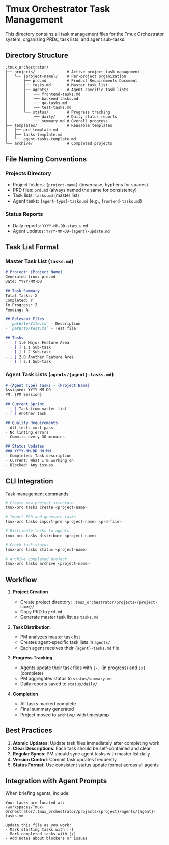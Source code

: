 # Tmux Orchestrator Task Management

This directory contains all task management files for the Tmux Orchestrator system, organizing PRDs, task lists, and agent sub-tasks.

## Directory Structure

```
.tmux_orchestrator/
├── projects/              # Active project task management
│   └── {project-name}/    # Per-project organization
│       ├── prd.md         # Product Requirements Document
│       ├── tasks.md       # Master task list
│       ├── agents/        # Agent-specific task lists
│       │   ├── frontend-tasks.md
│       │   ├── backend-tasks.md
│       │   ├── qa-tasks.md
│       │   └── test-tasks.md
│       └── status/        # Progress tracking
│           ├── daily/     # Daily status reports
│           └── summary.md # Overall progress
├── templates/             # Reusable templates
│   ├── prd-template.md
│   ├── tasks-template.md
│   └── agent-tasks-template.md
└── archive/               # Completed projects

```

## File Naming Conventions

### Projects Directory
- Project folders: `{project-name}` (lowercase, hyphens for spaces)
- PRD files: `prd.md` (always named the same for consistency)
- Task lists: `tasks.md` (master list)
- Agent tasks: `{agent-type}-tasks.md` (e.g., `frontend-tasks.md`)

### Status Reports
- Daily reports: `YYYY-MM-DD-status.md`
- Agent updates: `YYYY-MM-DD-{agent}-update.md`

## Task List Format

### Master Task List (`tasks.md`)
```markdown
# Project: {Project Name}
Generated from: prd.md
Date: YYYY-MM-DD

## Task Summary
Total Tasks: X
Completed: Y
In Progress: Z
Pending: A

## Relevant Files
- `path/to/file.ts` - Description
- `path/to/test.ts` - Test file

## Tasks
- [ ] 1.0 Major Feature Area
  - [ ] 1.1 Sub-task
  - [ ] 1.2 Sub-task
- [ ] 2.0 Another Feature Area
  - [ ] 2.1 Sub-task
```

### Agent Task Lists (`agents/{agent}-tasks.md`)
```markdown
# {Agent Type} Tasks - {Project Name}
Assigned: YYYY-MM-DD
PM: {PM Session}

## Current Sprint
- [ ] Task from master list
- [ ] Another task

## Quality Requirements
- All tests must pass
- No linting errors
- Commits every 30 minutes

## Status Updates
### YYYY-MM-DD HH:MM
- Completed: Task description
- Current: What I'm working on
- Blocked: Any issues
```

## CLI Integration

Task management commands:
```bash
# Create new project structure
tmux-orc tasks create <project-name>

# Import PRD and generate tasks
tmux-orc tasks import-prd <project-name> <prd-file>

# Distribute tasks to agents
tmux-orc tasks distribute <project-name>

# Check task status
tmux-orc tasks status <project-name>

# Archive completed project
tmux-orc tasks archive <project-name>
```

## Workflow

1. **Project Creation**
   - Create project directory: `.tmux_orchestrator/projects/{project-name}/`
   - Copy PRD to `prd.md`
   - Generate master task list as `tasks.md`

2. **Task Distribution**
   - PM analyzes master task list
   - Creates agent-specific task lists in `agents/`
   - Each agent receives their `{agent}-tasks.md` file

3. **Progress Tracking**
   - Agents update their task files with `[-]` (in progress) and `[x]` (complete)
   - PM aggregates status to `status/summary.md`
   - Daily reports saved to `status/daily/`

4. **Completion**
   - All tasks marked complete
   - Final summary generated
   - Project moved to `archive/` with timestamp

## Best Practices

1. **Atomic Updates**: Update task files immediately after completing work
2. **Clear Descriptions**: Each task should be self-contained and clear
3. **Regular Syncs**: PM should sync agent tasks with master list daily
4. **Version Control**: Commit task updates frequently
5. **Status Format**: Use consistent status update format across all agents

## Integration with Agent Prompts

When briefing agents, include:
```
Your tasks are located at:
/workspaces/Tmux-Orchestrator/.tmux_orchestrator/projects/{project}/agents/{agent}-tasks.md

Update this file as you work:
- Mark starting tasks with [-]
- Mark completed tasks with [x]
- Add notes about blockers or issues
```
